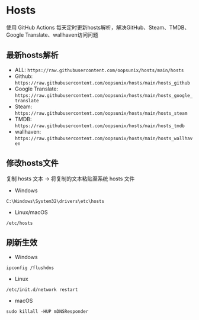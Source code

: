 # Hosts

使用 GitHub Actions 每天定时更新hosts解析，解决GitHub、Steam、TMDB、Google Translate、wallhaven访问问题

## 最新hosts解析

- ALL: `https://raw.githubusercontent.com/oopsunix/hosts/main/hosts`
- Github: `https://raw.githubusercontent.com/oopsunix/hosts/main/hosts_github`
- Google Translate: `https://raw.githubusercontent.com/oopsunix/hosts/main/hosts_google_translate`
- Steam: `https://raw.githubusercontent.com/oopsunix/hosts/main/hosts_steam`
- TMDB: `https://raw.githubusercontent.com/oopsunix/hosts/main/hosts_tmdb`
- wallhaven: `https://raw.githubusercontent.com/oopsunix/hosts/main/hosts_wallhaven`


## 修改hosts文件
复制 hosts 文本 -> 将复制的文本粘贴至系统 hosts 文件

- Windows

```
C:\Windows\System32\drivers\etc\hosts
```

- Linux/macOS

```
/etc/hosts
```

## 刷新生效
- Windows

```
ipconfig /flushdns
```

- Linux

```
/etc/init.d/network restart
```

- macOS

```
sudo killall -HUP mDNSResponder
```



